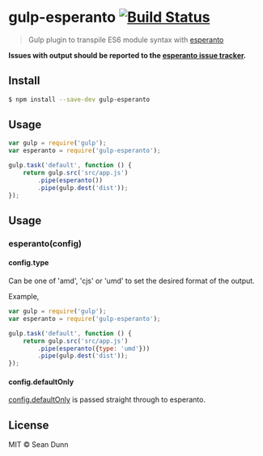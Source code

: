 # gulp-esperanto [![Build Status](https://travis-ci.org/Attamusc/gulp-esperanto.svg?branch=master)](https://travis-ci.org/Attamusc/gulp-esperanto)

> Gulp plugin to transpile ES6 module syntax with [esperanto](https://github.com/Rich-Harris/esperanto)

**Issues with output should be reported to the [esperanto issue tracker](https://github.com/Rich-Harris/esperanto/issues).**


## Install

```sh
$ npm install --save-dev gulp-esperanto
```


## Usage

```js
var gulp = require('gulp');
var esperanto = require('gulp-esperanto');

gulp.task('default', function () {
	return gulp.src('src/app.js')
		.pipe(esperanto())
		.pipe(gulp.dest('dist'));
});
```


## Usage

### esperanto(config)

#### config.type

Can be one of 'amd', 'cjs' or 'umd' to set the desired format of the output.

Example,

```js
var gulp = require('gulp');
var esperanto = require('gulp-esperanto');

gulp.task('default', function () {
	return gulp.src('src/app.js')
		.pipe(esperanto({type: 'umd'}))
		.pipe(gulp.dest('dist'));
});

```

#### config.defaultOnly

[config.defaultOnly](https://github.com/Rich-Harris/esperanto/wiki/defaultOnly) is passed straight through to esperanto.

## License

MIT © Sean Dunn
